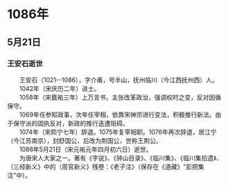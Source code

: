 # 1086年
## 5月21日
### 王安石逝世
　　王安石（1021--1086），字介甫，号半山，抚州临川（今江西抚州西）人。<br>　　1042年（宋庆历二年）进士。<br>　　1058年（宋嘉祐三年）上万言书，主张改革政治，强调权时之变，反对因循保守。<br>　　1069年任参知政事，次年任宰相，依靠宋神宗进行变法，积极推行新法。由于保守派的固执反对，新政的推行迭遭阻碍。<br>　　1074年（宋熙宁七年）辞退。1075年复宰相职。1076年再次辞退，居江宁（今江苏南京），封舒国公，后改为荆国公，世称王荆公。<br>　　1086年5月21日（宋元祐元年四月初六日）逝世。<br>　　为唐宋人大家之一。著有《字说》、《钟山目录》、《临川集》、《临川集拾遗》、（三经新义》中的（周官新义》残卷：《老子注》（保存在《道藏》"彭把集注”中）。
<comment/>